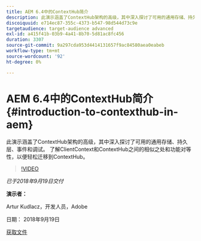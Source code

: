 ```yaml
---
title: AEM 6.4中的ContextHub简介
description: 此演示涵盖了ContextHub架构的高级，其中深入探讨了可用的通用存储、持久层、事件和调试。 了解ClientContext和ContextHub之间的相似之处和功能对等性，以便轻松迁移到ContextHub。
discoiquuid: e714ec87-355c-4373-b547-98d544d73c9e
targetaudience: target-audience advanced
exl-id: a415f41b-03b9-4a41-8b70-5d81ac8fc456
duration: 3307
source-git-commit: 9a297cda953d4414131657f9ac84580aea0eabeb
workflow-type: tm+mt
source-wordcount: '92'
ht-degree: 0%

---
```


# AEM 6.4中的ContextHub简介{#introduction-to-contexthub-in-aem}

此演示涵盖了ContextHub架构的高级，其中深入探讨了可用的通用存储、持久层、事件和调试。 了解ClientContext和ContextHub之间的相似之处和功能对等性，以便轻松迁移到ContextHub。

>[!VIDEO](https://video.tv.adobe.com/v/23839/?quality=9)

*已于2018年9月19日交付*

**演示者：**

Artur Kudlacz，开发人员，Adobe

日期： 2018年9月19日

[获取文件](assets/gems-session-introduction-to-contexthub-in-aem-64.pdf)

<!--
[Get back to the Overview](https://helpx.adobe.com/cn/experience-manager/kt/eseminars/gems/aem-index.html)
-->
